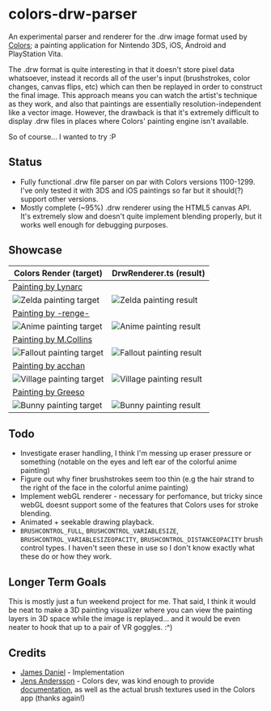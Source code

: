 # colors-drw-parser
 
An experimental parser and renderer for the .drw image format used by [Colors](http://colorslive.com/); a painting application for Nintendo 3DS, iOS, Android and PlayStation Vita.

The .drw format is quite interesting in that it doesn't store pixel data whatsoever, instead it records all of the user's input (brushstrokes, color changes, canvas flips, etc) which can then be replayed in order to construct the final image. This approach means you can watch the artist's technique as they work, and also that paintings are essentially resolution-independent like a vector image. However, the drawback is that it's extremely difficult to display .drw files in places where Colors' painting engine isn't available.

So of course... I wanted to try :P

## Status

* Fully functional .drw file parser on par with Colors versions 1100-1299. I've only tested it with 3DS and iOS paintings so far but it should(?) support other versions.
* Mostly complete (~95%) .drw renderer using the HTML5 canvas API. It's extremely slow and doesn't quite implement blending properly, but it works well enough for debugging purposes.

## Showcase

| Colors Render (target) | DrwRenderer.ts (result) |
|--|--|
| [Painting by Lynarc](https://www.colorslive.com/details/4353728) |
| ![Zelda painting target](https://raw.githubusercontent.com/jaames/colors-drw-parser/master/showcase/4353728_target.png) | ![Zelda painting result](https://raw.githubusercontent.com/jaames/colors-drw-parser/master/showcase/4353728_result.png) |
| [Painting by -renge-](https://www.colorslive.com/details/4389509) |
| ![Anime painting target](https://raw.githubusercontent.com/jaames/colors-drw-parser/master/showcase/4389509_target.png) | ![Anime painting result](https://raw.githubusercontent.com/jaames/colors-drw-parser/master/showcase/4389509_result.png) |
| [Painting by M.Collins](https://www.colorslive.com/details/4390483) |
| ![Fallout painting target](https://raw.githubusercontent.com/jaames/colors-drw-parser/master/showcase/4390483_target.png) | ![Fallout painting result](https://raw.githubusercontent.com/jaames/colors-drw-parser/master/showcase/4390483_result.png) |
| [Painting by acchan](https://www.colorslive.com/details/4389168) |
| ![Village painting target](https://raw.githubusercontent.com/jaames/colors-drw-parser/master/showcase/4389168_target.png) | ![Village painting result](https://raw.githubusercontent.com/jaames/colors-drw-parser/master/showcase/4389168_result.png) |
| [Painting by Greeso](https://www.colorslive.com/details/4390461) |
| ![Bunny painting target](https://raw.githubusercontent.com/jaames/colors-drw-parser/master/showcase/4390461_target.png) | ![Bunny painting result](https://raw.githubusercontent.com/jaames/colors-drw-parser/master/showcase/4390461_result.png) |




## Todo

* Investigate eraser handling, I think I'm messing up eraser pressure or something (notable on the eyes and left ear of the colorful anime painting)
* Figure out why finer brushstrokes seem too thin (e.g the hair strand to the right of the face in the colorful anime painting)
* Implement webGL renderer - necessary for perfomance, but tricky since webGL doesnt support some of the features that Colors uses for stroke blending.
* Animated + seekable drawing playback.
* `BRUSHCONTROL_FULL`, `BRUSHCONTROL_VARIABLESIZE`, `BRUSHCONTROL_VARIABLESIZEOPACITY`, `BRUSHCONTROL_DISTANCEOPACITY` brush control types. I haven't seen these in use so I don't know exactly what these do or how they work.

## Longer Term Goals

This is mostly just a fun weekend project for me. That said, I think it would be neat to make a 3D painting visualizer where you can view the painting layers in 3D space while the image is replayed... and it would be even neater to hook that up to a pair of VR goggles. :^)

## Credits
* [James Daniel](https://github.com/jaames) - Implementation
* [Jens Andersson](http://collectingsmiles.com/) - Colors dev, was kind enough to provide [documentation](https://www.dropbox.com/s/fmjptpshi93bojp/DRW%20Format%201200.docx?dl=0), as well as the actual brush textures used in the Colors app (thanks again!)
